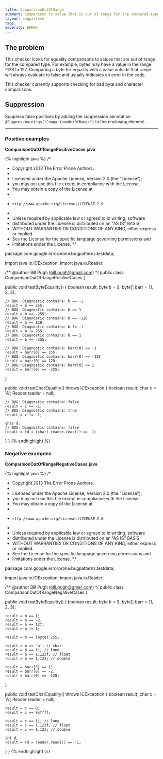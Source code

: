 ```yaml
---
title: ComparisonOutOfRange
summary: Comparison to value that is out of range for the compared type
layout: bugpattern
tags: ''
severity: ERROR
---
```


<!--
*** AUTO-GENERATED, DO NOT MODIFY ***
To make changes, edit the @BugPattern annotation or the explanation in docs/bugpattern.
-->


## The problem
This checker looks for equality comparisons to values that are out of range for the compared type.  For example, bytes may have a value in the range -128 to 127. Comparing a byte for equality with a value outside that range will always evaluate to false and usually indicates an error in the code.

This checker currently supports checking for bad byte and character comparisons.

## Suppression
Suppress false positives by adding the suppression annotation `@SuppressWarnings("ComparisonOutOfRange")` to the enclosing element.

----------

### Positive examples
__ComparisonOutOfRangePositiveCases.java__

{% highlight java %}
/*
 * Copyright 2013 The Error Prone Authors.
 *
 * Licensed under the Apache License, Version 2.0 (the "License");
 * you may not use this file except in compliance with the License.
 * You may obtain a copy of the License at
 *
 *     http://www.apache.org/licenses/LICENSE-2.0
 *
 * Unless required by applicable law or agreed to in writing, software
 * distributed under the License is distributed on an "AS IS" BASIS,
 * WITHOUT WARRANTIES OR CONDITIONS OF ANY KIND, either express or implied.
 * See the License for the specific language governing permissions and
 * limitations under the License.
 */

package com.google.errorprone.bugpatterns.testdata;

import java.io.IOException;
import java.io.Reader;

/** @author Bill Pugh (bill.pugh@gmail.com) */
public class ComparisonOutOfRangePositiveCases {

  public void testByteEquality() {
    boolean result;
    byte b = 0;
    byte[] barr = {1, 2, 3};

    // BUG: Diagnostic contains: b == -1
    result = b == 255;
    // BUG: Diagnostic contains: b == 1
    result = b == -255;
    // BUG: Diagnostic contains: b == -128
    result = b == 128;
    // BUG: Diagnostic contains: b != -1
    result = b != 255;
    // BUG: Diagnostic contains: b == 1
    result = b == -255;

    // BUG: Diagnostic contains: barr[0] == -1
    result = barr[0] == 255;
    // BUG: Diagnostic contains: barr[0] == -128
    result = barr[0] == 128;
    // BUG: Diagnostic contains: barr[0] == 1
    result = barr[0] == -255;
  }

  public void testCharEquality() throws IOException {
    boolean result;
    char c = 'A';
    Reader reader = null;

    // BUG: Diagnostic contains: false
    result = c == -1;
    // BUG: Diagnostic contains: true
    result = c != -1;

    char d;
    // BUG: Diagnostic contains: false
    result = (d = (char) reader.read()) == -1;
  }
}
{% endhighlight %}

### Negative examples
__ComparisonOutOfRangeNegativeCases.java__

{% highlight java %}
/*
 * Copyright 2013 The Error Prone Authors.
 *
 * Licensed under the Apache License, Version 2.0 (the "License");
 * you may not use this file except in compliance with the License.
 * You may obtain a copy of the License at
 *
 *     http://www.apache.org/licenses/LICENSE-2.0
 *
 * Unless required by applicable law or agreed to in writing, software
 * distributed under the License is distributed on an "AS IS" BASIS,
 * WITHOUT WARRANTIES OR CONDITIONS OF ANY KIND, either express or implied.
 * See the License for the specific language governing permissions and
 * limitations under the License.
 */

package com.google.errorprone.bugpatterns.testdata;

import java.io.IOException;
import java.io.Reader;

/** @author Bill Pugh (bill.pugh@gmail.com) */
public class ComparisonOutOfRangeNegativeCases {

  public void testByteEquality() {
    boolean result;
    byte b = 0;
    byte[] barr = {1, 2, 3};

    result = b == 1;
    result = b == -2;
    result = b == 127;
    result = b != 1;

    result = b == (byte) 255;

    result = b == 'a'; // char
    result = b == 1L; // long
    result = b == 1.123f; // float
    result = b == 1.123; // double

    result = barr[0] == 1;
    result = barr[0] == -2;
    result = barr[0] == -128;
  }

  public void testCharEquality() throws IOException {
    boolean result;
    char c = 'A';
    Reader reader = null;

    result = c == 0;
    result = c == 0xffff;

    result = c == 1L; // long
    result = c == 1.123f; // float
    result = c == 1.123; // double

    int d;
    result = (d = reader.read()) == -1;
  }
}
{% endhighlight %}

